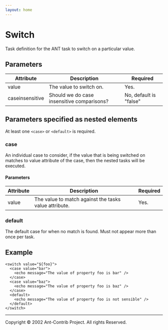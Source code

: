```yaml
---
layout: home
---
```

Switch
======

Task definition for the ANT task to switch on a particular value.

Parameters
----------

| Attribute       | Description                                | Required               |
|-----------------|--------------------------------------------|------------------------|
| value           | The value to switch on.                    | Yes.                   |
| caseinsensitive | Should we do case insensitive comparisons? | No, default is "false" |

Parameters specified as nested elements
---------------------------------------

At least one `<case>` or `<default>` is required.

### case

An individual case to consider, if the value that is being switched on matches to value attribute of the case, then the nested tasks will be executed.

#### Parameters

| Attribute | Description                                           | Required |
|-----------|-------------------------------------------------------|----------|
| value     | The value to match against the tasks value attribute. | Yes.     |

### default

The default case for when no match is found. Must not appear more than once per task.

Example
-------

    <switch value="${foo}">
      <case value="bar">
        <echo message="The value of property foo is bar" />
      </case>
      <case value="baz">
        <echo message="The value of property foo is baz" />
      </case>
      <default>
        <echo message="The value of property foo is not sensible" />
      </default>
    </switch>

------------------------------------------------------------------------

Copyright © 2002 Ant-Contrib Project. All rights Reserved.
